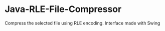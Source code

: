 # Java-RLE-File-Compressor
Compress the selected file using RLE encoding.  Interface made with Swing
